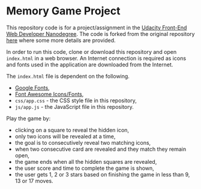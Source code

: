 # Memory Game Project

This repository code is for a project/assignment in the
[Udacity Front-End Web Developer Nanodegree](https://www.udacity.com/course/front-end-web-developer-nanodegree--nd001).
The code is forked from the original repository
[here](https://github.com/udacity/fend-project-memory-game)
where some more details are provided.

In order to run this code, clone or download this repository and open
`index.html` in a web browser.
An Internet connection is required as icons and fonts used in the application
are downloaded from the Internet.

The `index.html` file is dependent on the following.
  - [Google Fonts](https://fonts.googleapis.com/css?family=Coda"),
  - [Font Awesome Icons/Fonts](https://maxcdn.bootstrapcdn.com/font-awesome/4.6.1/css/font-awesome.min.css"),
  - `css/app.css` - the CSS style file in this repository,
  - `js/app.js` - the JavaScript file in this repository.

Play the game by:
  - clicking on a square to reveal the hidden icon,
  - only two icons will be revealed at a time,
  - the goal is to consecutively reveal two matching icons,
  - when two consecutive card are revealed and they match they remain open,
  - the game ends when all the hidden squares are  revealed,
  - the user score and time to complete the game is shown,
  - the user gets 1, 2 or 3 stars based on finishing the game in less than
    9, 13 or 17 moves.
